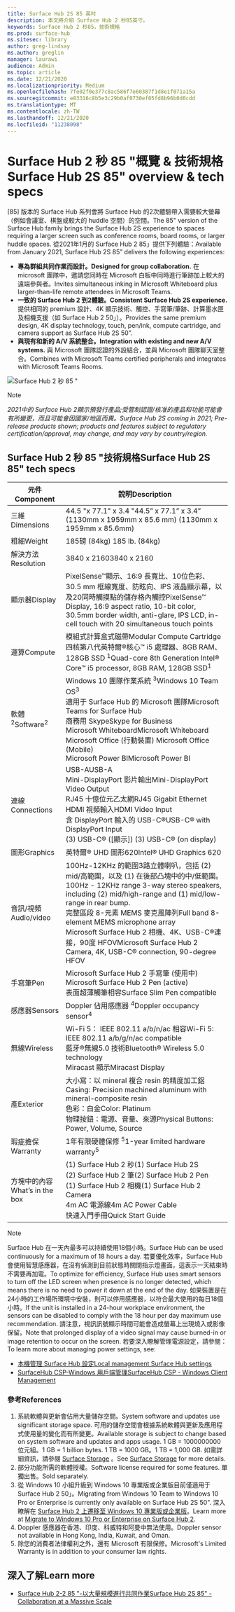 ```yaml
---
title: Surface Hub 2S 85 英吋
description: 本文將介紹 Surface Hub 2 秒85英寸。
keywords: Surface Hub 2 秒85，技術規格
ms.prod: surface-hub
ms.sitesec: library
author: greg-lindsay
ms.author: greglin
manager: laurawi
audience: Admin
ms.topic: article
ms.date: 12/21/2020
ms.localizationpriority: Medium
ms.openlocfilehash: 7fe02f0e377c8ac586f7e60387f1d8e1f071a15a
ms.sourcegitcommit: e83316c8b5e3c29b0af0730ef05fd8b96b0d0cdd
ms.translationtype: MT
ms.contentlocale: zh-TW
ms.lasthandoff: 12/21/2020
ms.locfileid: "11238098"
---
```

# <span data-ttu-id="e100b-104">Surface Hub 2 秒 85 "概覽 & 技術規格</span><span class="sxs-lookup"><span data-stu-id="e100b-104">Surface Hub 2S 85" overview & tech specs</span></span>

<span data-ttu-id="e100b-105">[85] 版本的 Surface Hub 系列會將 Surface Hub 的2次體驗帶入需要較大螢幕（例如會議室、棋盤或較大的 huddle 空間）的空間。</span><span class="sxs-lookup"><span data-stu-id="e100b-105">The 85" version of the Surface Hub family brings the Surface Hub 2S experience to spaces requiring a larger screen such as conference rooms, board rooms, or larger huddle spaces.</span></span> <span data-ttu-id="e100b-106">從2021年1月的 Surface Hub 2 85」提供下列體驗：</span><span class="sxs-lookup"><span data-stu-id="e100b-106">Available from January 2021, Surface Hub 2S 85” delivers the following experiences:</span></span>

- **<span data-ttu-id="e100b-107">專為群組共同作業而設計。</span><span class="sxs-lookup"><span data-stu-id="e100b-107">Designed for group collaboration.</span></span>** <span data-ttu-id="e100b-108">在 microsoft 團隊中，邀請您同時在 Microsoft 白板中同時進行筆跡加上較大的遠端參與者。</span><span class="sxs-lookup"><span data-stu-id="e100b-108">Invites simultaneous inking in Microsoft Whiteboard plus larger-than-life remote attendees in Microsoft Teams.</span></span>
- **<span data-ttu-id="e100b-109">一致的 Surface Hub 2 到2體驗。</span><span class="sxs-lookup"><span data-stu-id="e100b-109">Consistent Surface Hub 2S experience.</span></span>** <span data-ttu-id="e100b-110">提供相同的 premium 設計、4K 顯示技術、觸控、手寫筆/筆跡、計算墨水匣及相機支援（如 Surface Hub 2 50」）。</span><span class="sxs-lookup"><span data-stu-id="e100b-110">Provides the same premium design, 4K display technology, touch, pen/ink, compute cartridge, and camera support as Surface Hub 2S 50”.</span></span>
- **<span data-ttu-id="e100b-111">與現有和新的 A/V 系統整合。</span><span class="sxs-lookup"><span data-stu-id="e100b-111">Integration with existing and new A/V systems.</span></span>** <span data-ttu-id="e100b-112">與 Microsoft 團隊認證的外設結合，並與 Microsoft 團隊聊天室整合。</span><span class="sxs-lookup"><span data-stu-id="e100b-112">Combines with Microsoft Teams certified peripherals and integrates with Microsoft Teams Rooms.</span></span>

![Surface Hub 2 秒 85 "](images/hub-2s-85.png)

> [!NOTE]
> *<span data-ttu-id="e100b-114">2021中的 Surface Hub 2顯示預發行產品;受管制認證/核准的產品和功能可能會有所變更，而且可能會因國家/地區而異。</span><span class="sxs-lookup"><span data-stu-id="e100b-114">Surface Hub 2S coming in 2021; Pre-release products shown; products and features subject to regulatory certification/approval, may change, and may vary by country/region.</span></span>*

## <span data-ttu-id="e100b-115">Surface Hub 2 秒 85 "技術規格</span><span class="sxs-lookup"><span data-stu-id="e100b-115">Surface Hub 2S 85" tech specs</span></span>

| <span data-ttu-id="e100b-116">元件</span><span class="sxs-lookup"><span data-stu-id="e100b-116">Component</span></span>    | <span data-ttu-id="e100b-117">說明</span><span class="sxs-lookup"><span data-stu-id="e100b-117">Description</span></span>                                                                                                                                                                                                                                         |
| ----------------- | --------------------------------------------------------------------------------------------------------------------------------------------------------------------------------------------------------------------------------------------------------- |
| <span data-ttu-id="e100b-118">三維</span><span class="sxs-lookup"><span data-stu-id="e100b-118">Dimensions</span></span>        | <span data-ttu-id="e100b-119">44.5 "x 77.1" x 3.4 "</span><span class="sxs-lookup"><span data-stu-id="e100b-119">44.5” x 77.1” x 3.4”</span></span><br><span data-ttu-id="e100b-120"> (1130mm x 1959mm x 85.6 mm) </span><span class="sxs-lookup"><span data-stu-id="e100b-120">(1130mm x 1959mm x 85.6mm)</span></span>                                                                                                                                                                                                        |
| <span data-ttu-id="e100b-121">粗細</span><span class="sxs-lookup"><span data-stu-id="e100b-121">Weight</span></span>            | <span data-ttu-id="e100b-122">185磅 (84kg) </span><span class="sxs-lookup"><span data-stu-id="e100b-122">185 lb. (84kg)</span></span>                                                                                                                                                                                                                                            |
| <span data-ttu-id="e100b-123">解決方法</span><span class="sxs-lookup"><span data-stu-id="e100b-123">Resolution</span></span>        | <span data-ttu-id="e100b-124">3840 x 2160</span><span class="sxs-lookup"><span data-stu-id="e100b-124">3840 x 2160</span></span>                                                                                                                                                                                                                                               |
| <span data-ttu-id="e100b-125">顯示器</span><span class="sxs-lookup"><span data-stu-id="e100b-125">Display</span></span>           | <span data-ttu-id="e100b-126">PixelSense™顯示、16:9 長寬比、10位色彩、30.5 mm 框線寬度、防眩向、IPS 液晶顯示幕，以及20同時觸摸點的儲存格內觸控</span><span class="sxs-lookup"><span data-stu-id="e100b-126">PixelSense™ Display, 16:9 aspect ratio, 10-bit color, 30.5mm border width, anti-glare, IPS LCD, in-cell touch with 20 simultaneous touch points</span></span>                                                                                                           |
| <span data-ttu-id="e100b-127">運算</span><span class="sxs-lookup"><span data-stu-id="e100b-127">Compute</span></span>           | <span data-ttu-id="e100b-128">模組式計算盒式磁帶</span><span class="sxs-lookup"><span data-stu-id="e100b-128">Modular Compute Cartridge</span></span><br><span data-ttu-id="e100b-129">四核第八代英特爾®核心™ i5 處理器、8GB RAM、128GB SSD <sup> 1</span><span class="sxs-lookup"><span data-stu-id="e100b-129">Quad-core 8th Generation Intel® Core™ i5 processor, 8GB RAM, 128GB SSD<sup>1</span></span></sup>                                                                                                                                                      |
| <span data-ttu-id="e100b-130">軟體 <sup> 2</span><span class="sxs-lookup"><span data-stu-id="e100b-130">Software<sup>2</span></span></sup>         | <span data-ttu-id="e100b-131">Windows 10 團隊作業系統 <sup> 3</span><span class="sxs-lookup"><span data-stu-id="e100b-131">Windows 10 Team OS<sup>3</span></span></sup><br><span data-ttu-id="e100b-132">適用于 Surface Hub 的 Microsoft 團隊</span><span class="sxs-lookup"><span data-stu-id="e100b-132">Microsoft Teams for Surface Hub</span></span><br><span data-ttu-id="e100b-133">商務用 Skype</span><span class="sxs-lookup"><span data-stu-id="e100b-133">Skype for Business</span></span><br><span data-ttu-id="e100b-134">Microsoft Whiteboard</span><span class="sxs-lookup"><span data-stu-id="e100b-134">Microsoft Whiteboard</span></span><br><span data-ttu-id="e100b-135">Microsoft Office (行動裝置) </span><span class="sxs-lookup"><span data-stu-id="e100b-135">Microsoft Office (Mobile)</span></span><br><span data-ttu-id="e100b-136">Microsoft Power BI</span><span class="sxs-lookup"><span data-stu-id="e100b-136">Microsoft Power BI</span></span>                                                                                                   |
| <span data-ttu-id="e100b-137">連線</span><span class="sxs-lookup"><span data-stu-id="e100b-137">Connections</span></span>       | <span data-ttu-id="e100b-138">USB-A</span><span class="sxs-lookup"><span data-stu-id="e100b-138">USB-A</span></span><br><span data-ttu-id="e100b-139">Mini-DisplayPort 影片輸出</span><span class="sxs-lookup"><span data-stu-id="e100b-139">Mini-DisplayPort Video Output</span></span><br><span data-ttu-id="e100b-140">RJ45 十億位元乙太網</span><span class="sxs-lookup"><span data-stu-id="e100b-140">RJ45 Gigabit Ethernet</span></span><br><span data-ttu-id="e100b-141">HDMI 視頻輸入</span><span class="sxs-lookup"><span data-stu-id="e100b-141">HDMI Video Input</span></span><br><span data-ttu-id="e100b-142">含 DisplayPort 輸入的 USB-C®</span><span class="sxs-lookup"><span data-stu-id="e100b-142">USB-C® with DisplayPort Input</span></span><br><span data-ttu-id="e100b-143"> (3) USB-C® ([顯示]) </span><span class="sxs-lookup"><span data-stu-id="e100b-143">(3) USB-C® (on display)</span></span>                                                                                                           |
| <span data-ttu-id="e100b-144">圖形</span><span class="sxs-lookup"><span data-stu-id="e100b-144">Graphics</span></span>          | <span data-ttu-id="e100b-145">英特爾® UHD 圖形620</span><span class="sxs-lookup"><span data-stu-id="e100b-145">Intel® UHD Graphics 620</span></span>                                                                                                                                                                                                                                   |
| <span data-ttu-id="e100b-146">音訊/視頻</span><span class="sxs-lookup"><span data-stu-id="e100b-146">Audio/video</span></span>       | <span data-ttu-id="e100b-147">100Hz-12KHz 的範圍3路立體喇叭，包括 (2) mid/高範圍，以及 (1) 在後部凸塊中的中/低範圍。</span><span class="sxs-lookup"><span data-stu-id="e100b-147">100Hz - 12KHz range 3-way stereo speakers, including (2) mid/high-range and (1) mid/low-range in rear bump.</span></span> <br><span data-ttu-id="e100b-148">完整區段 8-元素 MEMS 麥克風陣列</span><span class="sxs-lookup"><span data-stu-id="e100b-148">Full band 8-element MEMS microphone array</span></span><br><span data-ttu-id="e100b-149">Microsoft Surface Hub 2 相機、4K、USB-C®連接，90度 HFOV</span><span class="sxs-lookup"><span data-stu-id="e100b-149">Microsoft Surface Hub 2 Camera, 4K, USB-C® connection, 90-degree HFOV</span></span> |
| <span data-ttu-id="e100b-150">手寫筆</span><span class="sxs-lookup"><span data-stu-id="e100b-150">Pen</span></span>               | <span data-ttu-id="e100b-151">Microsoft Surface Hub 2 手寫筆 (使用中) </span><span class="sxs-lookup"><span data-stu-id="e100b-151">Microsoft Surface Hub 2 Pen (active)</span></span><br><span data-ttu-id="e100b-152">表面超薄觸筆相容</span><span class="sxs-lookup"><span data-stu-id="e100b-152">Surface Slim Pen compatible</span></span>                                                                                                                                                                                       |
| <span data-ttu-id="e100b-153">感應器</span><span class="sxs-lookup"><span data-stu-id="e100b-153">Sensors</span></span>           | <span data-ttu-id="e100b-154">Doppler 佔用感應器 <sup> 4</span><span class="sxs-lookup"><span data-stu-id="e100b-154">Doppler occupancy sensor<sup>4</span></span></sup>                                                                                                                                                                                                                                 |
| <span data-ttu-id="e100b-155">無線</span><span class="sxs-lookup"><span data-stu-id="e100b-155">Wireless</span></span>          | <span data-ttu-id="e100b-156">Wi-Fi 5： IEEE 802.11 a/b/n/ac 相容</span><span class="sxs-lookup"><span data-stu-id="e100b-156">Wi-Fi 5: IEEE 802.11 a/b/g/n/ac compatible</span></span><br><span data-ttu-id="e100b-157">藍牙®無線5.0 技術</span><span class="sxs-lookup"><span data-stu-id="e100b-157">Bluetooth® Wireless 5.0 technology</span></span><br><span data-ttu-id="e100b-158">Miracast 顯示</span><span class="sxs-lookup"><span data-stu-id="e100b-158">Miracast Display</span></span>                                                                                                                                                      |
| <span data-ttu-id="e100b-159">產</span><span class="sxs-lookup"><span data-stu-id="e100b-159">Exterior</span></span>          | <span data-ttu-id="e100b-160">大小寫：以 mineral 複合 resin 的精度加工鋁</span><span class="sxs-lookup"><span data-stu-id="e100b-160">Casing: Precision machined aluminum with mineral-composite resin</span></span><br><span data-ttu-id="e100b-161">色彩：白金</span><span class="sxs-lookup"><span data-stu-id="e100b-161">Color: Platinum</span></span><br><span data-ttu-id="e100b-162">物理按鈕：電源、音量、來源</span><span class="sxs-lookup"><span data-stu-id="e100b-162">Physical Buttons: Power, Volume, Source</span></span>                                                                                                                            |
| <span data-ttu-id="e100b-163">瑕疵擔保</span><span class="sxs-lookup"><span data-stu-id="e100b-163">Warranty</span></span>         | <span data-ttu-id="e100b-164">1年有限硬體保修 <sup> 5</span><span class="sxs-lookup"><span data-stu-id="e100b-164">1-year limited hardware warranty<sup>5</span></span></sup>                                                                                                                                                                                                                          |
| <span data-ttu-id="e100b-165">方塊中的內容</span><span class="sxs-lookup"><span data-stu-id="e100b-165">What’s in the box</span></span> | <span data-ttu-id="e100b-166"> (1) Surface Hub 2 秒</span><span class="sxs-lookup"><span data-stu-id="e100b-166">(1) Surface Hub 2S</span></span><br><span data-ttu-id="e100b-167"> (2) Surface Hub 2 筆</span><span class="sxs-lookup"><span data-stu-id="e100b-167">(2) Surface Hub 2 Pen</span></span><br><span data-ttu-id="e100b-168"> (1) Surface Hub 2 相機</span><span class="sxs-lookup"><span data-stu-id="e100b-168">(1) Surface Hub 2 Camera</span></span><br><span data-ttu-id="e100b-169">4m AC 電源線</span><span class="sxs-lookup"><span data-stu-id="e100b-169">4m AC Power Cable</span></span><br><span data-ttu-id="e100b-170">快速入門手冊</span><span class="sxs-lookup"><span data-stu-id="e100b-170">Quick Start Guide</span></span>                                                                                                                                         |

> [!NOTE]
> <span data-ttu-id="e100b-171">Surface Hub 在一天內最多可以持續使用18個小時。</span><span class="sxs-lookup"><span data-stu-id="e100b-171">Surface Hub can be used continuously for a maximum of 18 hours a day.</span></span> <span data-ttu-id="e100b-172">若要優化效率，Surface Hub 會使用智慧感應器，在沒有偵測到目前狀態時關閉指示燈畫面，這表示一天結束時不需要再加電。</span><span class="sxs-lookup"><span data-stu-id="e100b-172">To optimize for efficiency, Surface Hub uses smart sensors to turn off the LED screen when presence is no longer detected, which means there is no need to power it down at the end of the day.</span></span> <span data-ttu-id="e100b-173">如果裝置是在24小時的工作場所環境中安裝，則可以停用感應器，以符合最大使用的每日18個小時。</span><span class="sxs-lookup"><span data-stu-id="e100b-173">If the unit is installed in a 24-hour workplace environment, the sensors can be disabled to comply with the 18 hour per day maximum use recommendation.</span></span> <span data-ttu-id="e100b-174">請注意，視訊訊號顯示時間可能會造成螢幕上出現燒入或影像保留。</span><span class="sxs-lookup"><span data-stu-id="e100b-174">Note that prolonged display of a video signal may cause burned-in or image retention to occur on the screen.</span></span> <span data-ttu-id="e100b-175">若要深入瞭解管理電源設定，請參閱：</span><span class="sxs-lookup"><span data-stu-id="e100b-175">To learn more about managing power settings, see:</span></span>
>
> - [<span data-ttu-id="e100b-176">本機管理 Surface Hub 設定</span><span class="sxs-lookup"><span data-stu-id="e100b-176">Local management Surface Hub settings</span></span>](local-management-surface-hub-settings.md)
> - [<span data-ttu-id="e100b-177">SurfaceHub CSP-Windows 用戶端管理</span><span class="sxs-lookup"><span data-stu-id="e100b-177">SurfaceHub CSP - Windows Client Management</span></span>](https://docs.microsoft.com/windows/client-management/mdm/surfacehub-csp)
### <span data-ttu-id="e100b-178">參考</span><span class="sxs-lookup"><span data-stu-id="e100b-178">References</span></span>

1. <span data-ttu-id="e100b-179">系統軟體與更新會佔用大量儲存空間。</span><span class="sxs-lookup"><span data-stu-id="e100b-179">System software and updates use significant storage space.</span></span> <span data-ttu-id="e100b-180">可用的儲存空間會根據系統軟體與更新及應用程式使用量的變化而有所變更。</span><span class="sxs-lookup"><span data-stu-id="e100b-180">Available storage is subject to change based on system software and updates and apps usage.</span></span> <span data-ttu-id="e100b-181">1 GB = 1000000000 位元組。</span><span class="sxs-lookup"><span data-stu-id="e100b-181">1 GB = 1 billion bytes.</span></span> <span data-ttu-id="e100b-182">1 TB = 1000 GB。</span><span class="sxs-lookup"><span data-stu-id="e100b-182">1 TB = 1,000 GB.</span></span> <span data-ttu-id="e100b-183">如需詳細資訊，請參閱 [Surface Storage](https://www.surface.com/storage) 。</span><span class="sxs-lookup"><span data-stu-id="e100b-183">See [Surface Storage](https://www.surface.com/storage) for more details.</span></span>
2. <span data-ttu-id="e100b-184">部分功能所需的軟體授權。</span><span class="sxs-lookup"><span data-stu-id="e100b-184">Software license required for some features.</span></span> <span data-ttu-id="e100b-185">單獨出售。</span><span class="sxs-lookup"><span data-stu-id="e100b-185">Sold separately.</span></span>
3. <span data-ttu-id="e100b-186">從 Windows 10 小組升級到 Windows 10 專業版或企業版目前僅適用于 Surface Hub 2 50」。</span><span class="sxs-lookup"><span data-stu-id="e100b-186">Migrating from Windows 10 Team to Windows 10 Pro or Enterprise is currently only available on Surface Hub 2S 50".</span></span> <span data-ttu-id="e100b-187">深入瞭解在 [Surface Hub 2 上遷移至 Windows 10 專業版或企業版](https://docs.microsoft.com/surface-hub/surface-hub-2s-migrate-os)。</span><span class="sxs-lookup"><span data-stu-id="e100b-187">Learn more at [Migrate to Windows 10 Pro or Enterprise on Surface Hub 2](https://docs.microsoft.com/surface-hub/surface-hub-2s-migrate-os).</span></span>
4. <span data-ttu-id="e100b-188">Doppler 感應器在香港、印度、科威特和阿曼中無法使用。</span><span class="sxs-lookup"><span data-stu-id="e100b-188">Doppler sensor not available in Hong Kong, India, Kuwait, and Oman.</span></span>
5. <span data-ttu-id="e100b-189">除您的消費者法律權利之外，還有 Microsoft 有限保修。</span><span class="sxs-lookup"><span data-stu-id="e100b-189">Microsoft's Limited Warranty is in addition to your consumer law rights.</span></span> 

## <span data-ttu-id="e100b-190">深入了解</span><span class="sxs-lookup"><span data-stu-id="e100b-190">Learn more</span></span>

- [<span data-ttu-id="e100b-191">Surface Hub 2-2 85 "-以大量規模進行共同作業</span><span class="sxs-lookup"><span data-stu-id="e100b-191">Surface Hub 2S 85" - Collaboration at a Massive Scale</span></span>](https://techcommunity.microsoft.com/t5/surface-it-pro-blog/surface-hub-2s-85-quot-collaboration-at-a-massive-scale/ba-p/1669717)

